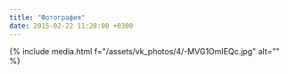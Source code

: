 ```yaml
---
title: "Фотография"
date: 2015-02-22 11:28:00 +0300
---
```



{% include media.html f="/assets/vk_photos/4/-MVG1OmIEQc.jpg" alt="" %}
